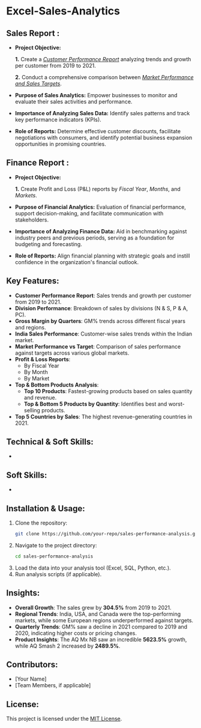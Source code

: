 # Excel-Sales-Analytics

## Sales Report :

- **Project Objective:**

  **1.** Create a [_Customer Performance Report_](https://github.com/Shivani-Chauhan-96/Excel-Sales-Analytics/blob/main/Customer%20Performance%20Report.pdf) analyzing trends and growth per customer from 2019 to 2021.

  **2.** Conduct a comprehensive comparison between [_Market Performance and Sales Targets_](https://github.com/Shivani-Chauhan-96/Excel-Sales-Analytics/blob/main/Market%20Performance%20vs%20Target.pdf).

- **Purpose of Sales Analytics:** Empower businesses to monitor and evaluate their sales activities and performance.

- **Importance of Analyzing Sales Data:** Identify sales patterns and track key performance indicators (KPIs).

- **Role of Reports:** Determine effective customer discounts, facilitate negotiations with consumers, and identify potential business expansion opportunities in promising countries.

## Finance Report :

- **Project Objective:**

  **1.** Create Profit and Loss (P&L) reports by *Fiscal Year*, *Months*, and *Markets*.

- **Purpose of Financial Analytics:** Evaluation of financial performance, support decision-making, and facilitate communication with stakeholders.

- **Importance of Analyzing Finance Data:** Aid in benchmarking against industry peers and previous periods, serving as a foundation for budgeting and forecasting.

- **Role of Reports:** Align financial planning with strategic goals and instill confidence in the organization's financial outlook.

## Key Features:

- **Customer Performance Report**: Sales trends and growth per customer from 2019 to 2021.
- **Division Performance**: Breakdown of sales by divisions (N & S, P & A, PC).
- **Gross Margin by Quarters**: GM% trends across different fiscal years and regions.
- **India Sales Performance**: Customer-wise sales trends within the Indian market.
- **Market Performance vs Target**: Comparison of sales performance against targets across various global markets.
- **Profit & Loss Reports**:
  - By Fiscal Year
  - By Month
  - By Market
- **Top & Bottom Products Analysis**:
  - **Top 10 Products**: Fastest-growing products based on sales quantity and revenue.
  - **Top & Bottom 5 Products by Quantity**: Identifies best and worst-selling products.
- **Top 5 Countries by Sales**: The highest revenue-generating countries in 2021.

## Technical & Soft Skills:

-

## Soft Skills:

-

## Installation & Usage:

1. Clone the repository:
   ```sh
   git clone https://github.com/your-repo/sales-performance-analysis.git
   ```
2. Navigate to the project directory:
   ```sh
   cd sales-performance-analysis
   ```
3. Load the data into your analysis tool (Excel, SQL, Python, etc.).
4. Run analysis scripts (if applicable).

## Insights:

- **Overall Growth**: The sales grew by **304.5%** from 2019 to 2021.
- **Regional Trends**: India, USA, and Canada were the top-performing markets, while some European regions underperformed against targets.
- **Quarterly Trends**: GM% saw a decline in 2021 compared to 2019 and 2020, indicating higher costs or pricing changes.
- **Product Insights**: The AQ Mx NB saw an incredible **5623.5%** growth, while AQ Smash 2 increased by **2489.5%**.

## Contributors:

- [Your Name]
- [Team Members, if applicable]

## License:

This project is licensed under the [MIT License](LICENSE).

